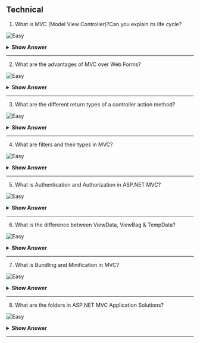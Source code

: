 ## Technical

1. What is MVC (Model View Controller)?Can you explain its life cycle?

![Easy](https://github.com/revaturelabs/interviewquestions/blob/dev/ComplexityTags/simple%20(2).svg)

<details> <summary> <b> Show Answer </b> </summary>

<blockquote>

MVC is a framework for building web applications using an MVC (Model View Controller) design:

- The Model represents the data.
- The View displays the data.
- Controllers act as an interface between Model and View components to process all the business logic and then render the final output to view.
- Below is the flow of the request processing in MVC:

![MVC](https://github.com/revaturelabs/interviewquestions/blob/Feature/Kaveri-Revamped-IS-ques/InterviewSpecificQuestions/.NET%20FULL%20STACK/images/MVC.PNG)

</blockquote>

</details>

---

2. What are the advantages of MVC over Web Forms?

![Easy](https://github.com/revaturelabs/interviewquestions/blob/dev/ComplexityTags/simple%20(2).svg)

<details> <summary> <b> Show Answer </b> </summary>

<blockquote>

Below are the advantages of MVC:

1. `SOC (SEPARATION OF CONCERNS)` - Separation of Concerns is one of the core advantages of ASP.NET MVC. The MVC framework provides a clean separation of the UI, Business Logic, Model or Data. Meaning is view is not dependent on controller and controller is not dependent on view. In Web forms one aspx file will have one aspx.cs file, which means UI(aspx) is TIGHTLY COUPLED with logic (.aspx.cs).

2. `MULTIPLE VIEW SUPPORT` - Due to the separation of the model from the view, the user interface can display multiple views of the same data at the same time.

3. `CHANGE ACCOMMODATION` - User interfaces tend to change more frequently than business rules (different colors, fonts, screen layouts, and levels of support for new devices such as cell phones or PDAs) because the model does not depend on the views, adding new types of views to the system generally does not affect the model. As a result, the scope of change is confined to the view. In Web forms one aspx file will have one aspx.cs file, which means UI(aspx) is TIGHTLY COUPLED with logic (.aspx.cs). In MVC one view can interact with multiple controllers and one controller can interact with multiple views therefore no TIGHT coupling.

4. `MORE CONTROL` - The ASP.NET MVC framework provides more control over HTML, JavaScript, and CSS than the traditional Web Forms.

5. `TESTABILITY` - ASP.NET MVC framework provides better testability of the Web Application and good support for test driven development too.

6. `LIGHTWEIGHT` - ASP.NET MVC framework doesn’t use View State and thus reduces the bandwidth of the requests to an extent.

7. `FULL FEATURES OF ASP.NET` - One of the key advantages of using ASP.NET MVC is that it is built on top of the ASP.NET framework and hence most of the features of the ASP.NET like membership providers, roles, etc can still be used.

</blockquote>

</details>

---

3. What are the different return types of a controller action method?

![Easy](https://github.com/revaturelabs/interviewquestions/blob/dev/ComplexityTags/simple%20(2).svg)

<details> <summary> <b> Show Answer </b> </summary>

<blockquote>

1. `VIEWRESULT` - This return type is used to return a webpage from an action method.
2. `PARTIALVIEWRESULT` - This return type is used to send a part of a view that will be rendered in another view.
3. `REDIRECTRESULT` - This return type is used to redirect to any other controller and action method depending on the URL.
4. `REDIRECTTOROUTERESULT` - This return type is used when we want to redirect to any other action method.
5. `CONTENTRESULT` - This return type is used to return HTTP content type like text/plain as the result of the action.
6. `JSONRESULT` - This return type is used when we want to return a JSON message.
7. `JAVASCRIPTRESULT` - This return type is used to return JavaScript code that will run in the browser.
8. `FILERESULT` - This return type is used to send binary output in response.
9. `EMPTYRESULT` - This return type is used to return nothing (void) in the result.

</blockquote>

</details>

---

4. What are filters and their types in MVC?

![Easy](https://github.com/revaturelabs/interviewquestions/blob/dev/ComplexityTags/simple%20(2).svg)

<details> <summary> <b> Show Answer </b> </summary>

<blockquote>

ASP.NET MVC Filter is a custom class where you can write custom logic to execute before or after an action method executes.

For example, here is the code of Authorize filter. If any request will try to access this action method DoAdminStuff, first this authorization filter will check that Roles In the request are of Admin, then only it will allow. So, this filter run before the execution of the action method.

``` C#

[Authorize]

public class AuthorizeController:Controller
{
    [Authorize(Roles="Admin")]
    public ActionResult DoAdminStuff()
    {
        return View();
    }
}
```
- Types of Action Filters are :

![Filters](https://github.com/revaturelabs/interviewquestions/blob/Feature/Kaveri-Revamped-IS-ques/InterviewSpecificQuestions/.NET%20FULL%20STACK/images/Filters_MVC.PNG)

</blockquote>

</details>

---

5. What is Authentication and Authorization in ASP.NET MVC?

![Easy](https://github.com/revaturelabs/interviewquestions/blob/dev/ComplexityTags/simple%20(2).svg)

<details> <summary> <b> Show Answer </b> </summary>

<blockquote>

- Authentication is the process of obtaining some sort of credentials (username, password) from the users and using those credentials to verify the USER'S IDENTITY. 

- Authorization is the process of allowing an authenticated user ACCESS to resources.

**Authentication is always done before Authorization.**

![Auth](https://github.com/revaturelabs/interviewquestions/blob/Feature/Kaveri-Revamped-IS-ques/InterviewSpecificQuestions/.NET%20FULL%20STACK/images/Authentication_Authorization.PNG)

</blockquote>

</details>

---

6. What is the difference between ViewData, ViewBag & TempData?

![Easy](https://github.com/revaturelabs/interviewquestions/blob/dev/ComplexityTags/simple%20(2).svg)

<details> <summary> <b> Show Answer </b> </summary>

<blockquote>

- ViewData & ViewBag are used to pass data from **CONTROLLER TO VIEW**.
- TempData is used to pass data from **CONTROLLER TO CONTROLLER**.
- ViewData REQUIRES TYPECASTING for complex data types whereas ViewBag **DOESN’T REQUIRE TYPECASTING** for the complex data type

</blockquote>

</details>

---

7. What is Bundling and Minification in MVC?

![Easy](https://github.com/revaturelabs/interviewquestions/blob/dev/ComplexityTags/simple%20(2).svg)

<details> <summary> <b> Show Answer </b> </summary>

<blockquote>

**BUNDLING** - It lets us combine multiple JavaScript (.js) files or multiple cascading style sheet (.css) files, so that they can be downloaded as a unit, rather than making individual HTTP requests.
**MINIFICATION** - It squeezes out whitespace and performs other types of compression to make the downloaded files as small as possible. 

</blockquote>

</details>

---

8. What are the folders in ASP.NET MVC Application Solutions?

![Easy](https://github.com/revaturelabs/interviewquestions/blob/dev/ComplexityTags/simple%20(2).svg)

<details> <summary> <b> Show Answer </b> </summary>

<blockquote>

**Understanding the folders**:

When you create a project a folder structure gets created by default under the name of your project which can be seen in solution explorer. Below i will give you a brief explanation of what these folders are for.

**Model**
This folder contains classes that is used to provide data. These classes can contain data that is retrived from the database or data inserted in the form by the user to update the database.

**Controllers**
These are the classes which will perform the action invoked by the user. These classes contains methods known as "Actions" which responds to the user action accordingly.

**Views**
These are simple pages which uses the model class data to populate the HTML controls and renders it to the client browser.

**App_Start**
Contains Classes such as FilterConfig, RoutesConfig, WebApiConfig. As of now we need to understand the RouteConfig class. This class contains the default format of the url that should be supplied in the browser to navigate to a specified page.

</blockquote>

</details>

---












